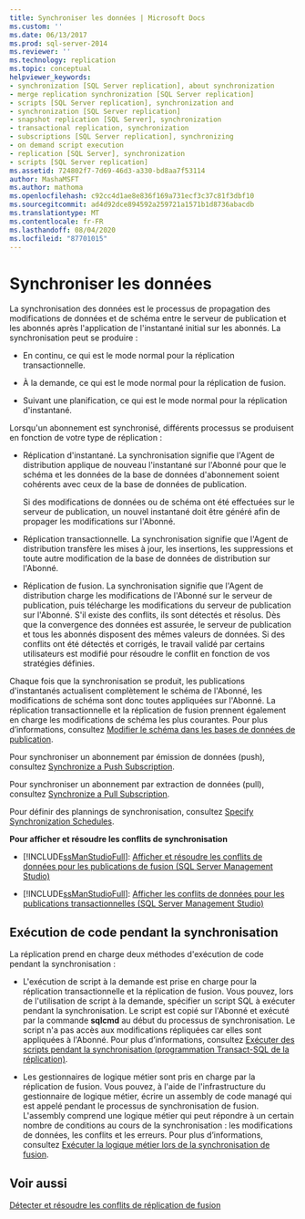 ```yaml
---
title: Synchroniser les données | Microsoft Docs
ms.custom: ''
ms.date: 06/13/2017
ms.prod: sql-server-2014
ms.reviewer: ''
ms.technology: replication
ms.topic: conceptual
helpviewer_keywords:
- synchronization [SQL Server replication], about synchronization
- merge replication synchronization [SQL Server replication]
- scripts [SQL Server replication], synchronization and
- synchronization [SQL Server replication]
- snapshot replication [SQL Server], synchronization
- transactional replication, synchronization
- subscriptions [SQL Server replication], synchronizing
- on demand script execution
- replication [SQL Server], synchronization
- scripts [SQL Server replication]
ms.assetid: 724802f7-7d69-46d3-a330-bd8aa7f53114
author: MashaMSFT
ms.author: mathoma
ms.openlocfilehash: c92cc4d1ae8e836f169a731ecf3c37c81f3dbf10
ms.sourcegitcommit: ad4d92dce894592a259721a1571b1d8736abacdb
ms.translationtype: MT
ms.contentlocale: fr-FR
ms.lasthandoff: 08/04/2020
ms.locfileid: "87701015"
---
```

# <a name="synchronize-data"></a>Synchroniser les données
  La synchronisation des données est le processus de propagation des modifications de données et de schéma entre le serveur de publication et les abonnés après l'application de l'instantané initial sur les abonnés. La synchronisation peut se produire :  
  
-   En continu, ce qui est le mode normal pour la réplication transactionnelle.  
  
-   À la demande, ce qui est le mode normal pour la réplication de fusion.  
  
-   Suivant une planification, ce qui est le mode normal pour la réplication d'instantané.  
  
 Lorsqu'un abonnement est synchronisé, différents processus se produisent en fonction de votre type de réplication :  
  
-   Réplication d'instantané. La synchronisation signifie que l'Agent de distribution applique de nouveau l'instantané sur l'Abonné pour que le schéma et les données de la base de données d'abonnement soient cohérents avec ceux de la base de données de publication.  
  
     Si des modifications de données ou de schéma ont été effectuées sur le serveur de publication, un nouvel  instantané doit être généré afin de propager les modifications sur l'Abonné.  
  
-   Réplication transactionnelle. La synchronisation signifie que l'Agent de distribution transfère les mises à jour, les insertions, les suppressions et toute autre modification de la base de données de distribution sur l'Abonné.  
  
-   Réplication de fusion. La synchronisation signifie que l'Agent de distribution charge les modifications de l'Abonné sur le serveur de publication, puis télécharge les modifications du serveur de publication sur l'Abonné. S'il existe des conflits, ils sont détectés et résolus. Dès que la convergence des données est assurée, le serveur de publication et tous les abonnés disposent des mêmes valeurs de données. Si des conflits ont été détectés et corrigés, le travail validé par certains utilisateurs est modifié pour résoudre le conflit en fonction de vos stratégies définies.  
  
 Chaque fois que la synchronisation se produit, les publications d'instantanés actualisent complètement le schéma de l'Abonné, les modifications de schéma sont donc toutes appliquées sur l'Abonné. La réplication transactionnelle et la réplication de fusion prennent également en charge les modifications de schéma les plus courantes. Pour plus d’informations, consultez [Modifier le schéma dans les bases de données de publication](publish/make-schema-changes-on-publication-databases.md).  
  
 Pour synchroniser un abonnement par émission de données (push), consultez [Synchronize a Push Subscription](synchronize-a-push-subscription.md).  
  
 Pour synchroniser un abonnement par extraction de données (pull), consultez [Synchronize a Pull Subscription](synchronize-a-pull-subscription.md).  
  
 Pour définir des plannings de synchronisation, consultez [Specify Synchronization Schedules](specify-synchronization-schedules.md).  
  
 **Pour afficher et résoudre les conflits de synchronisation**  
  
-   [!INCLUDE[ssManStudioFull](../../includes/ssmanstudiofull-md.md)]: [Afficher et résoudre les conflits de données pour les publications de fusion &#40;SQL Server Management Studio&#41;](view-and-resolve-data-conflicts-for-merge-publications.md)  
  
-   [!INCLUDE[ssManStudioFull](../../includes/ssmanstudiofull-md.md)]: [Afficher les conflits de données pour les publications transactionnelles &#40;SQL Server Management Studio&#41;](view-data-conflicts-for-transactional-publications-sql-server-management-studio.md)  
  
## <a name="executing-code-during-synchronization"></a>Exécution de code pendant la synchronisation  
 La réplication prend en charge deux méthodes d'exécution de code pendant la synchronisation :  
  
-   L'exécution de script à la demande est prise en charge pour la réplication transactionnelle et la réplication de fusion. Vous pouvez, lors de l'utilisation de script à la demande, spécifier un script SQL à exécuter pendant la synchronisation. Le script est copié sur l'Abonné et exécuté par la commande **sqlcmd** au début du processus de synchronisation. Le script n'a pas accès aux modifications répliquées car elles sont appliquées à l'Abonné. Pour plus d’informations, consultez [Exécuter des scripts pendant la synchronisation &#40;programmation Transact-SQL de la réplication&#41;](execute-scripts-during-synchronization-replication-transact-sql-programming.md).  
  
-   Les gestionnaires de logique métier sont pris en charge par la réplication de fusion. Vous pouvez, à l'aide de l'infrastructure du gestionnaire de logique métier, écrire un assembly de code managé qui est appelé pendant le processus de synchronisation de fusion. L'assembly comprend une logique métier qui peut répondre à un certain nombre de conditions au cours de la synchronisation : les modifications de données, les conflits et les erreurs. Pour plus d’informations, consultez [Exécuter la logique métier lors de la synchronisation de fusion](merge/execute-business-logic-during-merge-synchronization.md).  
  
## <a name="see-also"></a>Voir aussi  
 [Détecter et résoudre les conflits de réplication de fusion](merge/advanced-merge-replication-conflict-detection-and-resolution.md)  
  
  
